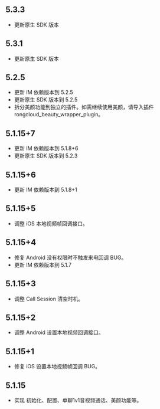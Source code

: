 ## 5.3.3

* 更新原生 SDK 版本

## 5.3.1

* 更新原生 SDK 版本

## 5.2.5

* 更新 IM 依赖版本到 5.2.5
* 更新原生 SDK 版本到 5.2.5
* 拆分美颜功能到独立的插件。如需继续使用美颜，请导入插件 rongcloud_beauty_wrapper_plugin。

## 5.1.15+7

* 更新 IM 依赖版本到 5.1.8+6
* 更新原生 SDK 版本到 5.2.3

## 5.1.15+6

* 更新 IM 依赖版本到 5.1.8+1


## 5.1.15+5

* 调整 iOS 本地视频帧回调接口。


## 5.1.15+4

* 修复 Android 没有权限时不触发来电回调 BUG。
* 更新 IM 依赖版本到 5.1.7


## 5.1.15+3

* 调整 Call Session 清空时机。


## 5.1.15+2

* 调整 Android 设置本地视频回调接口。


## 5.1.15+1

* 修复 iOS 设置本地视频帧回调 BUG。


## 5.1.15

* 实现 初始化、配置、单聊1v1音视频通话、美颜功能等。

